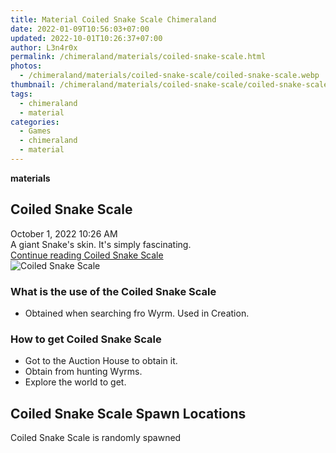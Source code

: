 ```yaml
---
title: Material Coiled Snake Scale Chimeraland
date: 2022-01-09T10:56:03+07:00
updated: 2022-10-01T10:26:37+07:00
author: L3n4r0x
permalink: /chimeraland/materials/coiled-snake-scale.html
photos:
  - /chimeraland/materials/coiled-snake-scale/coiled-snake-scale.webp
thumbnail: /chimeraland/materials/coiled-snake-scale/coiled-snake-scale.webp
tags:
  - chimeraland
  - material
categories:
  - Games
  - chimeraland
  - material
---
```


<section id="bootstrap-wrapper">
  <link
    rel="stylesheet"
    href="https://rawcdn.githack.com/dimaslanjaka/Web-Manajemen/0c3b5aa1813bd4abcd2c11bf3e37928b15c28664/css/bootstrap-5-3-0-alpha3-wrapper.css"
  />
  <div
    class="row g-0 border rounded overflow-hidden flex-md-row mb-4 shadow-sm position-relative bg-light text-dark"
  >
    <div class="col p-4 d-flex flex-column position-static">
      <strong class="d-inline-block mb-2 text-success">materials</strong>
      <h2 class="mb-0">Coiled Snake Scale</h2>
      <div class="mb-1 text-muted">October 1, 2022 10:26 AM</div>
      <div class="mb-2 border p-1">
        A giant Snake&#x27;s skin. It&#x27;s simply fascinating.
      </div>
      <a
        href="/chimeraland/materials/coiled-snake-scale.html"
        class="stretched-link d-none"
        >Continue reading Coiled Snake Scale</a
      >
    </div>
    <div class="col-auto d-none d-lg-block">
      <img
        src="/chimeraland/materials/coiled-snake-scale/coiled-snake-scale.webp"
        alt="Coiled Snake Scale"
      />
    </div>
  </div>
  <div class="row bg-light text-dark">
    <div class="col-lg-6 col-12 mb-2">
      <div class="card">
        <div class="card-body">
          <h3 class="card-title">What is the use of the Coiled Snake Scale</h3>
          <div class="card-text">
            <ul>
              <li>Obtained when searching fro Wyrm. Used in Creation.</li>
            </ul>
          </div>
        </div>
      </div>
    </div>
    <div class="col-lg-6 col-12 mb-2">
      <div class="card">
        <div class="card-body">
          <h3 class="card-title">How to get Coiled Snake Scale</h3>
          <div class="card-text">
            <ul>
              <li>Got to the Auction House to obtain it.</li>
              <li>Obtain from hunting Wyrms.</li>
              <li>Explore the world to get.</li>
            </ul>
          </div>
        </div>
      </div>
    </div>
    <div class="col-12 mb-2">
      <h2>Coiled Snake Scale Spawn Locations</h2>
      <p>Coiled Snake Scale is randomly spawned</p>
    </div>
  </div>
</section>